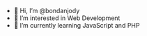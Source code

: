 - 👋 Hi, I’m @bondanjody
- 👀 I’m interested in Web Development
- 🌱 I’m currently learning JavaScript and PHP
<!--- 💞️ I’m looking to collaborate on ...
📫 How to reach me ...
--->

<!---
bondanjody/bondanjody is a ✨ special ✨ repository because its `README.md` (this file) appears on your GitHub profile.
You can click the Preview link to take a look at your changes.
--->
